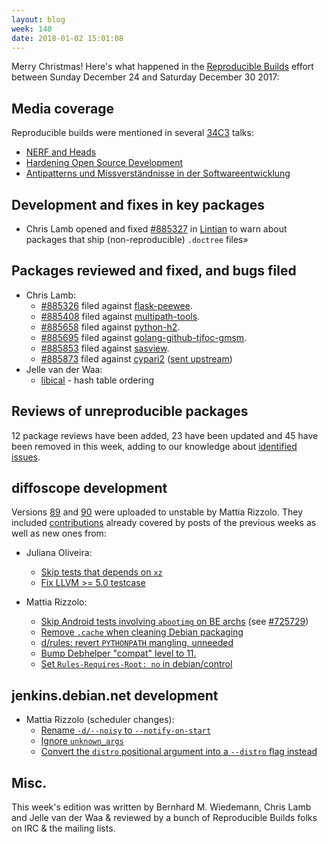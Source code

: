 ```yaml
---
layout: blog
week: 140
date: 2018-01-02 15:01:08
---
```


Merry Christmas! Here's what happened in the [Reproducible Builds](https://reproducible-builds.org) effort between Sunday December 24 and Saturday December 30 2017:

Media coverage
--------------

Reproducible builds were mentioned in several [34C3](https://events.ccc.de/congress/2017/wiki/index.php/Main_Page) talks:

* [NERF and Heads](https://media.ccc.de/v/34c3-9056-bringing_linux_back_to_server_boot_roms_with_nerf_and_heads#t=884)
* [Hardening Open Source Development](https://media.ccc.de/v/34c3-9249-hardening_open_source_development#t=440)
* [Antipatterns und Missverständnisse in der Softwareentwicklung](https://media.ccc.de/v/34c3-9095-antipatterns_und_missverstandnisse_in_der_softwareentwicklung#t=679)

Development and fixes in key packages
-------------------------------------

* Chris Lamb opened and fixed [#885327](https://bugs.debian.org/885327) in [Lintian](https://lintian.debian.org) to warn about packages that ship (non-reproducible) `.doctree` files»

Packages reviewed and fixed, and bugs filed
-------------------------------------------

* Chris Lamb:
    * [#885326](https://bugs.debian.org/885326) filed against [flask-peewee](https://tracker.debian.org/pkg/flask-peewee).
    * [#885408](https://bugs.debian.org/885408) filed against [multipath-tools](https://tracker.debian.org/pkg/multipath-tools).
    * [#885658](https://bugs.debian.org/885658) filed against [python-h2](https://tracker.debian.org/pkg/python-h2).
    * [#885695](https://bugs.debian.org/885695) filed against [golang-github-tjfoc-gmsm](https://tracker.debian.org/pkg/golang-github-tjfoc-gmsm).
    * [#885853](https://bugs.debian.org/885853) filed against [sasview](https://tracker.debian.org/pkg/sasview).
    * [#885873](https://bugs.debian.org/885873) filed against [cypari2](https://tracker.debian.org/pkg/cypari2) ([sent upstream](https://github.com/defeo/cypari2/pull/48))
* Jelle van der Waa:
    * [libical](https://github.com/libical/libical/pull/323) - hash table ordering

Reviews of unreproducible packages
----------------------------------

12 package reviews have been added, 23 have been updated and 45 have been removed in this week,
adding to our knowledge about [identified issues](https://tests.reproducible-builds.org/debian/index_issues.html).


diffoscope development
----------------------

Versions [89](https://tracker.debian.org/news/896535) and [90](https://tracker.debian.org/news/896802) were uploaded to unstable by Mattia Rizzolo. They included [contributions](https://anonscm.debian.org/git/reproducible/diffoscope.git/log/?h=debian/89) already covered by posts of the previous weeks as well as new ones from:

- Juliana Oliveira:
    - [Skip tests that depends on `xz`](https://anonscm.debian.org/git/reproducible/diffoscope.git/commit/?id=97c314b)
    - [Fix LLVM >= 5.0 testcase](https://anonscm.debian.org/git/reproducible/diffoscope.git/commit/?id=604747e)

- Mattia Rizzolo:
    - [Skip Android tests involving `abootimg` on BE archs](https://anonscm.debian.org/git/reproducible/diffoscope.git/commit/?id=1fdbfd9) (see [#725729](https://bugs.debian.org/725729))
    - [Remove `.cache` when cleaning Debian packaging](https://anonscm.debian.org/git/reproducible/diffoscope.git/commit/?id=cfd7960)
    - [d/rules: revert `PYTHONPATH` mangling, unneeded](https://anonscm.debian.org/git/reproducible/diffoscope.git/commit/?id=202caf9)
    - [Bump Debhelper "compat" level to 11.](https://anonscm.debian.org/git/reproducible/diffoscope.git/commit/?id=83970f6)
    - [Set `Rules-Requires-Root: no` in debian/control](https://anonscm.debian.org/git/reproducible/diffoscope.git/commit/?id=4485e40)


jenkins.debian.net development
------------------------------

- Mattia Rizzolo (scheduler changes):
    - [Rename `-d/--noisy` to `--notify-on-start`](https://anonscm.debian.org/git/qa/jenkins.debian.net.git/commit/?id=ecbde859)
    - [Ignore `unknown_args`](https://anonscm.debian.org/git/qa/jenkins.debian.net.git/commit/?id=aa775bac)
    - [Convert the `distro` positional argument into a `--distro` flag instead](https://anonscm.debian.org/git/qa/jenkins.debian.net.git/commit/?id=eb1a1b6b)

Misc.
-----

This week's edition was written by Bernhard M. Wiedemann, Chris Lamb and Jelle van der Waa & reviewed by a bunch of Reproducible Builds folks on IRC & the mailing lists.
